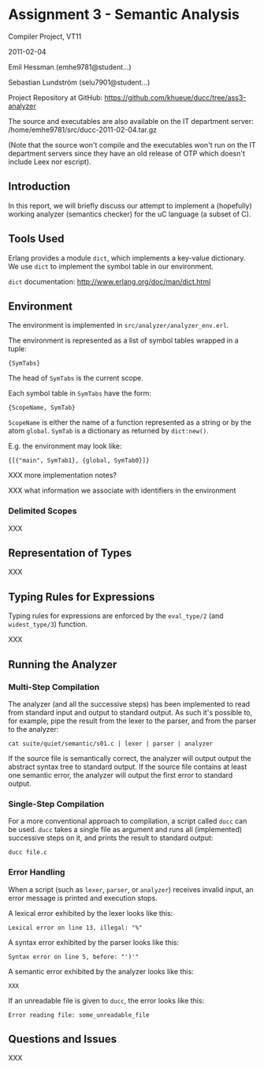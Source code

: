 # Assignment 3 - Semantic Analysis

Compiler Project, VT11

2011-02-04

Emil Hessman (emhe9781@student...)

Sebastian Lundström (selu7901@student...)

Project Repository at GitHub:
<https://github.com/khueue/ducc/tree/ass3-analyzer>

The source and executables are also available on the IT department server:
/home/emhe9781/src/ducc-2011-02-04.tar.gz

(Note that the source won't compile and the executables won't run on the IT
department servers since they have an old release of OTP which doesn't
include Leex nor escript).

## Introduction

In this report, we will briefly discuss our attempt to implement a (hopefully)
working analyzer (semantics checker) for the uC language (a subset of C).

## Tools Used

Erlang provides a module `dict`, which implements a key-value dictionary. We
use `dict` to implement the symbol table in our environment.

`dict` documentation: <http://www.erlang.org/doc/man/dict.html>

## Environment

The environment is implemented in `src/analyzer/analyzer_env.erl`.

The environment is represented as a list of symbol tables wrapped in a tuple:

    {SymTabs}

The head of `SymTabs` is the current scope.

Each symbol table in `SymTabs` have the form:

    {ScopeName, SymTab}

`ScopeName` is either the name of a function represented as a string or by
the atom `global`. `SymTab` is a dictionary as returned by `dict:new()`.

E.g. the environment may look like:

    {[{"main", SymTab1}, {global, SymTab0}]}

XXX more implementation notes?

XXX what information we associate with identifiers in the environment

### Delimited Scopes

XXX

## Representation of Types

XXX

## Typing Rules for Expressions

Typing rules for expressions are enforced by the `eval_type/2` (and
`widest_type/3`) function.

XXX

## Running the Analyzer

### Multi-Step Compilation

The analyzer (and all the successive steps) has been implemented to read from
standard input and output to standard output.
As such it's possible to, for example, pipe the result from the lexer to the
parser, and from the parser to the analyzer:

    cat suite/quiet/semantic/s01.c | lexer | parser | analyzer

If the source file is semantically correct, the analyzer will output
output the abstract syntax tree to standard output.
If the source file contains at least one semantic error, the analyzer will
output the first error to standard output.

### Single-Step Compilation

For a more conventional approach to compilation, a script called `ducc` can
be used. `ducc` takes a single file as argument and runs all (implemented)
successive steps on it, and prints the result to standard output:

    ducc file.c

### Error Handling

When a script (such as `lexer`, `parser`, or `analyzer`) receives invalid
input, an error message is printed and execution stops.

A lexical error exhibited by the lexer looks like this:

    Lexical error on line 13, illegal: "%"

A syntax error exhibited by the parser looks like this:

    Syntax error on line 5, before: "')'"

A semantic error exhibited by the analyzer looks like this:

    XXX

If an unreadable file is given to `ducc`, the error looks like this:

    Error reading file: some_unreadable_file

## Questions and Issues

XXX

